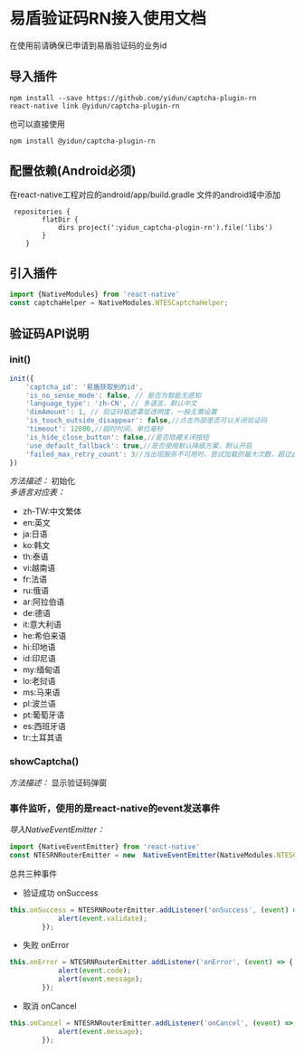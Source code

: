
# 易盾验证码RN接入使用文档
在使用前请确保已申请到易盾验证码的业务id

## 导入插件
```
npm install --save https://github.com/yidun/captcha-plugin-rn
react-native link @yidun/captcha-plugin-rn
```
也可以直接使用
```
npm install @yidun/captcha-plugin-rn
```
## 配置依赖(Android必须)
在react-native工程对应的android/app/build.gradle 文件的android域中添加
```
 repositories {
        flatDir {
            dirs project(':yidun_captcha-plugin-rn').file('libs')
        }
    }
```
## 引入插件
```js
import {NativeModules} from 'react-native'
const captchaHelper = NativeModules.NTESCaptchaHelper;
```
## 验证码API说明

### init()
```js
init({
    'captcha_id': '易盾获取到的id',
    'is_no_sense_mode': false, // 是否为智能无感知
    'language_type': 'zh-CN', // 多语言，默认中文
    'dimAmount': 1, // 验证码框遮罩层透明度，一般无需设置
    'is_touch_outside_disappear': false,//点击外部是否可以关闭验证码
    'timeout': 12000,//超时时间，单位毫秒
    'is_hide_close_button': false,//是否隐藏关闭按钮
    'use_default_fallback': true,//是否使用默认降级方案，默认开启
    'failed_max_retry_count': 3//当出现服务不可用时，尝试加载的最大次数，超过此次数仍然失败将触发降级，默认3次
})
```
*方法描述：*
初始化<br/>
*多语言对应表：*
- zh-TW:中文繁体
- en:英文
- ja:日语
- ko:韩文
- th:泰语
- vi:越南语
- fr:法语
- ru:俄语
- ar:阿拉伯语
- de:德语
- it:意大利语
- he:希伯来语
- hi:印地语
- id:印尼语
- my:缅甸语
- lo:老挝语
- ms:马来语
- pl:波兰语
- pt:葡萄牙语
- es:西班牙语
- tr:土耳其语

### showCaptcha()
*方法描述：*
显示验证码弹窗

### 事件监听，使用的是react-native的event发送事件
*导入NativeEventEmitter：*
```js
import {NativeEventEmitter} from 'react-native'
const NTESRNRouterEmitter = new  NativeEventEmitter(NativeModules.NTESCaptchaHelper)
```
总共三种事件
- 验证成功 onSuccess
```js
this.onSuccess = NTESRNRouterEmitter.addListener('onSuccess', (event) => {
			alert(event.validate);
		});
```
- 失败 onError
```js
this.onError = NTESRNRouterEmitter.addListener('onError', (event) => {
            alert(event.code);
			alert(event.message);
		});
```
- 取消 onCancel
```js
this.onCancel = NTESRNRouterEmitter.addListener('onCancel', (event) => {
			alert(event.message);
		});
```

